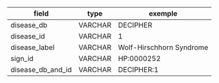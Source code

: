| field | type | exemple |
|-----|------|---------|
| disease_db | VARCHAR | DECIPHER |
| disease_id | VARCHAR | 1 |
| disease_label | VARCHAR | Wolf-Hirschhorn Syndrome |
| sign_id | VARCHAR | HP:0000252 |
| disease_db_and_id | VARCHAR  | DECIPHER:1 |
